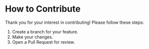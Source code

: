 # How to Contribute

Thank you for your interest in contributing! Please follow these steps:
1. Create a branch for your feature.
2. Make your changes.
3. Open a Pull Request for review.